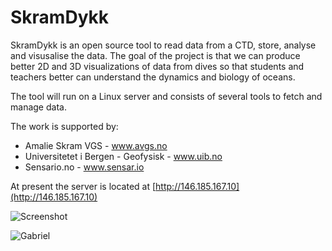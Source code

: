 # SkramDykk 

SkramDykk is an open source tool to read data from a CTD, store, analyse and visusalise the data.
The goal of the project is that we can produce better 2D and 3D visualizations of 
data from dives so that students and teachers better can understand the dynamics and biology of oceans. 

The tool will run on a Linux server and consists of several tools to fetch and manage data. 

The work is supported by:

* Amalie Skram VGS - www.avgs.no
* Universitetet i Bergen - Geofysisk - www.uib.no
* Sensario.no - www.sensar.io

At present the server is located at  [http://146.185.167.10](http://146.185.167.10)

![Screenshot](https://github.com/njberland/SkramDykk/blob/master/screenshots/Screenshot%20temperature.png "Screenshot")

![Gabriel](https://github.com/njberland/SkramDykk/blob/master/screenshots/gabriel.jpg "Gabriel")



